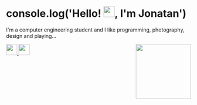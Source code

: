 # console.log('Hello! <img src="https://user-images.githubusercontent.com/80714414/192123542-12ba0052-f91b-4141-bd1d-c32c08fc5350.gif" width="30" height="30" />, I'm Jonatan')
I'm a computer engineering student and I like programming, photography, design and playing...


<a href="https://www.instagram.com/jnv.ispior._/"><img src="https://user-images.githubusercontent.com/80714414/192123753-1f71f078-0120-4db7-8fd1-8b97b2bc2eb2.svg" width="30" height="30"/> </a> <a href="https://www.facebook.com/profile.php?id=100073412066791"><img src="https://user-images.githubusercontent.com/80714414/192123775-2e1411ff-2cd3-4e8a-8a49-73d1cd8cd9b9.svg" width="30" height="30"/></a><img src="https://user-images.githubusercontent.com/80714414/192123806-1e043005-244d-411d-bee7-77d65f47cc91.gif" width="150" heigth="150" align="right"/>

